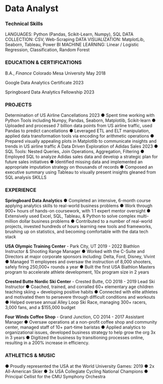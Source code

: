 # Data Analyst


### Technical Skills
LANGUAGES: Python (Pandas, Scikit-Learn, Numpy), SQL
DATA COLLECTION: CSV, Web-Scraping
DATA VISUALIZATION: MatplotLib, Seaborn, Tableau, Power BI
MACHINE LEARNING: Linear / Logistic Regression, Classification, Random Forest

### EDUCATION & CERTIFICATIONS
B.A., _Finance_  Colorado Mesa University May 2018

Google Data Analytics Certificate 2023

Springboard Data Analytics Fellowship 2023

### PROJECTS
Determination of US Airline Cancellations 2023
  ● Spent time working with Python Tools including Numpy, Pandas, Seaborn, Matplotlib, Scikit-learn
  ● Uploaded and processed 7 billion data points from US airline traffic, used Pandas to predict cancellations
  ● Leveraged ETL and ELT manipulation, applied data transformation tools via encoding for arithmetic operations
  ● Prepared visually appealing plots in Matplotlib to communicate insights and trends in US airline traffic
  A Data Driven Exploration of Adidas Sales 2023
  ● SQL Tools: Nested Queries, Join Operations, Aggregation, Filtering
  ● Employed SQL to analyze Adidas sales data and develop a strategic plan for future sales initiatives
  ● Identified missing data and implemented an appropriate imputation strategy on thousands of records
  ● Composed an executive summary using Tableau to visually present insights gleaned from SQL analysis SKILLS

### EXPERIENCE
__Springboard Data Analytics__
  ● Completed an intensive, 6-month course applying analytics skills to real-world business problems
  ● Work through 900+ hours of hands-on coursework, with 1:1 expert mentor oversight
  ● Extensively used Excel, SQL, Tableau, & Python to solve complex multi-million dollar business problems
  ● Contributed to a number of real-world projects, invested hundreds of hours learning new tools and frameworks,
brushing up on statistics, and becoming comfortable with the data tech stack

__USA Olympic Training Center__ - Park City, UT 2019 - 2022 Biathlon Instructor & Shooting Range Manager
  ● Worked with the C-Suite and Directors at major corporate sponsors including: Delta, Ford, Disney, Vivint
  ● Managed 11 employees and oversaw the instruction of 8,000 shooters, safely firing 250,000+ rounds a year
  ● Built the first USA Biathlon Masters program to accelerate athlete development, 10x program size in 2 years
  
  __Crested Butte Nordic Ski Center__ - Crested Butte, CO 2018 - 2019 Lead Ski Instructor
  ● Coached, trained, and corralled 60+ elementary age children teaching skiing + developing positive habits
  ● Connected with elite athletes and motivated them to persevere through difficult conditions and workouts
  ● Helped oversee annual Alley Loop Ski Race, managing 300+ racers, 3,000 fans, and a $155,000 budget

__Four Winds Coffee Shop__ - Grand Junction, CO 2014 - 2017 Assistant Manager
  ● Oversaw operations at a non-profit coffee shop and community center, managed staff of 10+ part-time baristas
  ● Applied analytics to organizational issues, developed business strategy to help grow the org 3x in 3 years
  ● Digitized the business by transitioning processes online, resulting in a 200% increase in efficiency.

### ATHLETICS & MUSIC
  ● Proudly represented the USA at the World University Games: 2019
  ● 2x All-American Skier
  ● 3x USA Collegiate Cycling National Champions
  ● Principal Cellist for the CMU Symphony Orchestra
